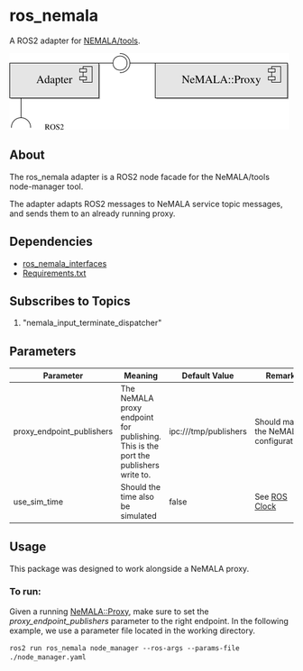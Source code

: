 # ros_nemala

A ROS2 adapter for [NEMALA/tools](https://gitlab.com/nemala/tools).

![Component Diagram](doc/images/component_adapter.svg)

## About

The ros_nemala adapter is a ROS2 node facade for the NeMALA/tools node-manager tool.

The adapter adapts ROS2 messages to NeMALA service topic messages, and sends them to an already running proxy.

## Dependencies

* [ros_nemala_interfaces](https://github.com/MARS-Technion/ros_alate_interfaces)
* [Requirements.txt](Requirements.txt)

## Subscribes to Topics

1. "nemala_input_terminate_dispatcher"

## Parameters

| Parameter                     | Meaning		|Default Value	|	Remark	|
| ---------                     | ------------	| -------		|-------	|
| proxy_endpoint_publishers  | The NeMALA proxy endpoint for publishing. This is the port the publishers write to.  | ipc:///tmp/publishers |  Should match the NeMALA configuration. |
| use_sim_time  	           | Should the time also be simulated	| false	|	See [ROS Clock](http://wiki.ros.org/Clock) |

## Usage

This package was designed to work alongside a NeMALA proxy.

### To run:

Given a running [NeMALA::Proxy](https://gitlab.com/nemala/core/-/blob/master/doc/components.md), make sure to set the *proxy_endpoint_publishers* parameter to the right endpoint.
In the following example, we use a parameter file located in the working directory.

```console
ros2 run ros_nemala node_manager --ros-args --params-file ./node_manager.yaml

```

